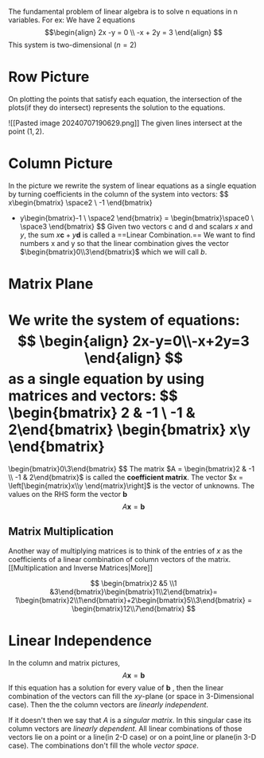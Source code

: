 The fundamental problem of linear algebra is to solve n equations in n variables.
For ex: 
We have 2 equations
$$\begin{align}
 2x  -y = 0 \\
-x + 2y = 3
\end{align}
$$
This system is two-dimensional ($n = 2$) 

# Row Picture

On plotting the points that satisfy each equation, the intersection of the plots(if they do intersect) represents the solution to the equations.

![[Pasted image 20240707190629.png]]
The given lines intersect at the point $(1,2)$. 

# Column Picture
In the picture we rewrite the system of linear equations as a single equation by turning coefficients in the column of the system into vectors:
$$
 x\begin{bmatrix} \space2 \\ -1 \end{bmatrix}
 + y\begin{bmatrix}-1 \\ \space2 \end{bmatrix}
 = \begin{bmatrix}\space0 \\ \space3 \end{bmatrix}
$$
Given two vectors c and d and scalars $x$ and $y$, the sum $x\pmb{c}+y\pmb{d}$ is called a ==Linear Combination.==
We want to find numbers x and y so that the linear combination gives the vector $\begin{bmatrix}0\\3\end{bmatrix}$ which we will call $b$.

# Matrix Plane
We write the system of equations:
$$
\begin{align}
2x-y=0\\-x+2y=3
\end{align}
$$
as a single equation by using matrices and vectors:
$$
\begin{bmatrix} 2 & -1 \\ -1 & 2\end{bmatrix}
\begin{bmatrix} x\\y \end{bmatrix}
=
\begin{bmatrix}0\\3\end{bmatrix}
$$
The matrix $A = \begin{bmatrix}2 & -1 \\ -1 & 2\end{bmatrix}$ is called the **coefficient matrix**. The vector $x = \left[\begin{matrix}x\\y \end{matrix}\right]$ is the vector of unknowns. The values on the RHS form the vector $\pmb{b}$ 
$$
A\pmb{x} = \pmb{b}
$$
## Matrix Multiplication

Another way of multiplying matrices is to think of the entries of $x$ as the coefficients of a linear combination of column vectors of the matrix. [[Multiplication and Inverse Matrices|More]]

$$
\begin{bmatrix}2 &5 \\1 &3\end{bmatrix}\begin{bmatrix}1\\2\end{bmatrix}= 1\begin{bmatrix}2\\1\end{bmatrix}+2\begin{bmatrix}5\\3\end{bmatrix} = \begin{bmatrix}12\\7\end{bmatrix}
$$
# Linear Independence
In the column and matrix pictures, $$A\pmb{x}=\pmb{b}$$
If this equation has a solution for every value of $\pmb{b}$ , then the linear combination of the vectors can fill the $xy$-plane (or space in 3-Dimensional case). Then the the column vectors are *linearly independent*.

If it doesn't then we say that $A$ is a *singular matrix*. In this singular case its column vectors are *linearly dependent*. All linear combinations of those vectors lie on a point or a line(in 2-D case) or on a point,line or plane(in 3-D case). The combinations don't fill the whole *vector space*.